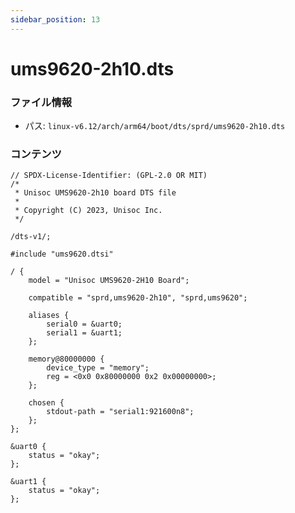 ```yaml
---
sidebar_position: 13
---
```

# ums9620-2h10.dts

### ファイル情報

- パス: `linux-v6.12/arch/arm64/boot/dts/sprd/ums9620-2h10.dts`

### コンテンツ

```dts
// SPDX-License-Identifier: (GPL-2.0 OR MIT)
/*
 * Unisoc UMS9620-2h10 board DTS file
 *
 * Copyright (C) 2023, Unisoc Inc.
 */

/dts-v1/;

#include "ums9620.dtsi"

/ {
	model = "Unisoc UMS9620-2H10 Board";

	compatible = "sprd,ums9620-2h10", "sprd,ums9620";

	aliases {
		serial0 = &uart0;
		serial1 = &uart1;
	};

	memory@80000000 {
		device_type = "memory";
		reg = <0x0 0x80000000 0x2 0x00000000>;
	};

	chosen {
		stdout-path = "serial1:921600n8";
	};
};

&uart0 {
	status = "okay";
};

&uart1 {
	status = "okay";
};

```
